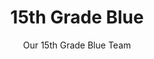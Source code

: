 ---
title: 15th Grade Blue
subtitle: Our 15th Grade Blue Team
image: img/teamphoto.jpg
order: 6
email: "onerahifootballclub@outlook.co.nz"
coaches: Dan Owens & Rich Horwood (Manager)
---